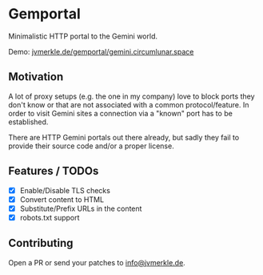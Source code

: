# Gemportal
Minimalistic HTTP portal to the Gemini world.

Demo: [jvmerkle.de/gemportal/gemini.circumlunar.space](https://jvmerkle.de/gemportal/gemini.circumlunar.space)

## Motivation
A lot of proxy setups (e.g. the one in my company) love to block ports they don't know or that are not associated with a common protocol/feature. In order to visit Gemini sites a connection via a "known" port has to be established. 

There are HTTP Gemini portals out there already, but sadly they fail to provide their source code and/or a proper license.

## Features / TODOs
- [X] Enable/Disable TLS checks
- [X] Convert content to HTML
- [X] Substitute/Prefix URLs in the content
- [X] robots.txt support

## Contributing
Open a PR or send your patches to info@jvmerkle.de.